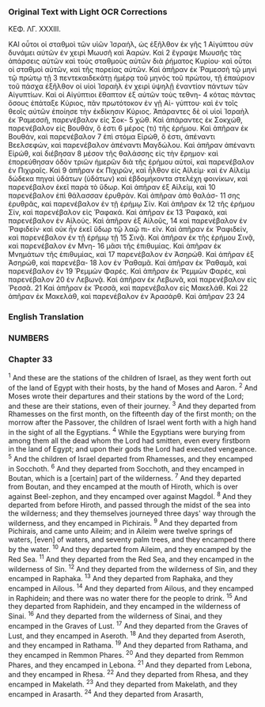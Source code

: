 ### Original Text with Light OCR Corrections

ΚΕΦ. ΛΓ. XXXIII.

ΚΑΙ οὗτοι οἱ σταθμοὶ τῶν υἱῶν Ἰσραήλ, ὡς ἐξῆλθον ἐκ γῆς 1
Αἰγύπτου σὺν δυνάμει αὐτῶν ἐν χειρὶ Μωυσῆ καὶ Ἀαρών. Καὶ 2
ἔγραψε Μωυσῆς τὰς ἀπάρσεις αὐτῶν καὶ τοὺς σταθμοὺς αὐτῶν
διὰ ῥήματος Κυρίου· καὶ οὗτοι οἱ σταθμοὶ αὐτῶν, καὶ τῆς πορείας
αὐτῶν. Καὶ ἀπῆραν ἐκ Ῥαμεσσὴ τῷ μηνὶ τῷ πρώτῳ τῇ 3
πεντεκαιδεκάτῃ ἡμέρᾳ τοῦ μηνὸς τοῦ πρώτου, τῇ ἐπαύριον τοῦ
πάσχα ἐξῆλθον οἱ υἱοὶ Ἰσραὴλ ἐν χειρὶ ὑψηλῇ ἐναντίον πάντων
τῶν Αἰγυπτίων. Καὶ οἱ Αἰγύπτιοι ἔθαπτον ἐξ αὐτῶν τοὺς τεθνη- 4
κότας πάντας ὅσους ἐπάταξε Κύριος, πᾶν πρωτότοκον ἐν γῇ Αἰ-
γύπτου· καὶ ἐν τοῖς θεοῖς αὐτῶν ἐποίησε τὴν ἐκδίκησιν Κύριος.
Ἀπάραντες δὲ οἱ υἱοὶ Ἰσραὴλ ἐκ Ῥαμεσσῆ, παρενέβαλον εἰς Σοκ- 5
χώθ. Καὶ ἀπάραντες ἐκ Σοκχώθ, παρενέβαλον εἰς Βουθάν, ὅ ἐστι 6
μέρος (τι) τῆς ἐρήμου. Καὶ ἀπῆραν ἐκ Βουθάν, καὶ παρενέβαλον 7
ἐπὶ στόμα Εἰρώθ, ὅ ἐστι, ἀπέναντι Βεελσεφών, καὶ παρενέβαλον
ἀπέναντι Μαγδώλου. Καὶ ἀπῆραν ἀπέναντι Εἰρώθ, καὶ διέβησαν 8
μέσον τῆς θαλάσσης εἰς τὴν ἔρημον· καὶ ἐπορεύθησαν ὁδὸν τριῶν
ἡμερῶν διὰ τῆς ἐρήμου αὐτοί, καὶ παρενέβαλον ἐν Πιχιραῖς. Καὶ 9
ἀπῆραν ἐκ Πιχιρῶν, καὶ ἦλθον εἰς Αἰλείμ· καὶ ἐν Αἰλεὶμ δώδεκα
πηγαὶ ὑδάτων (ὑδάτων) καὶ ἑβδομήκοντα στελέχη φοινίκων, καὶ
παρενέβαλον ἐκεῖ παρὰ τὸ ὕδωρ. Καὶ ἀπῆραν ἐξ Αἰλείμ, καὶ 10
παρενέβαλον ἐπὶ θάλασσαν ἐρυθράν. Καὶ ἀπῆραν ἀπὸ θαλάσ- 11
σης ἐρυθρᾶς, καὶ παρενέβαλον ἐν τῇ ἐρήμῳ Σίν. Καὶ ἀπῆραν ἐκ 12
τῆς ἐρήμου Σίν, καὶ παρενέβαλον εἰς Ῥαφακά. Καὶ ἀπῆραν ἐκ 13
Ῥαφακά, καὶ παρενέβαλον ἐν Αἰλούς. Καὶ ἀπῆραν ἐξ Αἰλοῦς, 14
καὶ παρενέβαλον ἐν Ῥαφιδείν· καὶ οὐκ ἦν ἐκεῖ ὕδωρ τῷ λαῷ πι-
εῖν. Καὶ ἀπῆραν ἐκ Ῥαφιδείν, καὶ παρενέβαλον ἐν τῇ ἐρήμῳ τῇ 15
Σινᾷ. Καὶ ἀπῆραν ἐκ τῆς ἐρήμου Σινᾷ, καὶ παρενέβαλον ἐν Μνη- 16
μᾶσι τῆς ἐπιθυμίας. Καὶ ἀπῆραν ἐκ Μνημάτων τῆς ἐπιθυμίας, καὶ 17
παρενέβαλον ἐν Ἀσηρώθ. Καὶ ἀπῆραν ἐξ Ἀσηρώθ, καὶ παρενέβα- 18
λον ἐν Ῥαθαμᾶ. Καὶ ἀπῆραν ἐκ Ῥαθαμᾶ, καὶ παρενέβαλον ἐν 19
Ῥεμμὼν Φαρές. Καὶ ἀπῆραν ἐκ Ῥεμμὼν Φαρές, καὶ παρενέβαλον 20
ἐν Λεβωνᾷ. Καὶ ἀπῆραν ἐκ Λεβωνᾶ, καὶ παρενέβαλον εἰς Ῥεσσᾶ. 21
Καὶ ἀπῆραν ἐκ Ῥεσσᾶ, καὶ παρενέβαλον εἰς Μακελάθ. Καὶ 22
ἀπῆραν ἐκ Μακελάθ, καὶ παρενέβαλον ἐν Ἀρασάρθ. Καὶ ἀπῆραν 23
24

### English Translation

### NUMBERS

### Chapter 33

<sup>1</sup> And these are the stations of the children of Israel,
as they went forth out of the land of Egypt
with their hosts, by the hand of Moses and Aaron.
<sup>2</sup> And Moses wrote their departures
and their stations by the word of the Lord;
and these are their stations, even of their journey.
<sup>3</sup> And they departed from Rhamesses on the first month,
on the fifteenth day of the first month;
on the morrow after the Passover,
the children of Israel went forth with a high hand
in the sight of all the Egyptians.
<sup>4</sup> While the Egyptians were burying from among them
all the dead whom the Lord had smitten,
even every firstborn in the land of Egypt;
and upon their gods the Lord had executed vengeance.
<sup>5</sup> And the children of Israel departed from Rhamesses,
and they encamped in Socchoth.
<sup>6</sup> And they departed from Socchoth,
and they encamped in Boutan,
which is a [certain] part of the wilderness.
<sup>7</sup> And they departed from Boutan,
and they encamped at the mouth of Hiroth,
which is over against Beel-zephon,
and they encamped over against Magdol.
<sup>8</sup> And they departed from before Hiroth,
and passed through the midst of the sea into the wilderness;
and they themselves journeyed three days' way through the wilderness,
and they encamped in Pichirais.
<sup>9</sup> And they departed from Pichirais,
and came unto Aileim;
and in Aileim were twelve springs of waters, [even] of waters,
and seventy palm trees,
and they encamped there by the water.
<sup>10</sup> And they departed from Aileim,
and they encamped by the Red Sea.
<sup>11</sup> And they departed from the Red Sea,
and they encamped in the wilderness of Sin.
<sup>12</sup> And they departed from the wilderness of Sin,
and they encamped in Raphaka.
<sup>13</sup> And they departed from Raphaka,
and they encamped in Ailous.
<sup>14</sup> And they departed from Ailous,
and they encamped in Raphidein;
and there was no water there for the people to drink.
<sup>15</sup> And they departed from Raphidein,
and they encamped in the wilderness of Sinai.
<sup>16</sup> And they departed from the wilderness of Sinai,
and they encamped in the Graves of Lust.
<sup>17</sup> And they departed from the Graves of Lust,
and they encamped in Aseroth.
<sup>18</sup> And they departed from Aseroth,
and they encamped in Rathama.
<sup>19</sup> And they departed from Rathama,
and they encamped in Remmon Phares.
<sup>20</sup> And they departed from Remmon Phares,
and they encamped in Lebona.
<sup>21</sup> And they departed from Lebona,
and they encamped in Rhesa.
<sup>22</sup> And they departed from Rhesa,
and they encamped in Makelath.
<sup>23</sup> And they departed from Makelath,
and they encamped in Arasarth.
<sup>24</sup> And they departed from Arasarth,